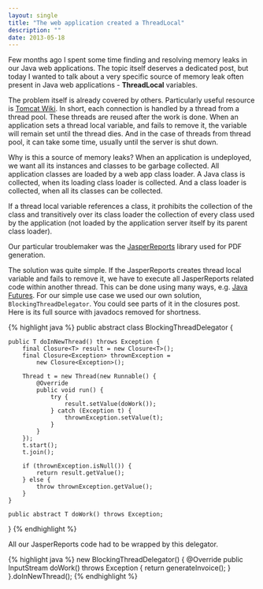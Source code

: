 ```yaml
---
layout: single
title: "The web application created a ThreadLocal"
description: ""
date: 2013-05-18
---
```


Few months ago I spent some time finding and resolving
memory leaks in our Java web applications. The topic itself
deserves a dedicated post, but today I wanted to talk about
a very specific source of memory leak often present in Java
web applications - **ThreadLocal** variables.

The problem itself is already covered by others. Particularly
useful resource is [Tomcat Wiki](http://wiki.apache.org/tomcat/MemoryLeakProtection).
In short, each connection is handled by a thread from a
thread pool. These threads are reused after the work
is done. When an application sets a thread local
variable, and fails to remove it, the variable will
remain set until the thread dies. And in the case of
threads from thread pool, it can take some time,
usually until the server is shut down.

Why is this a source of memory leaks? When an application
is undeployed, we want all its instances and classes to be
garbage collected. All application classes are loaded
by a web app class loader. A Java class is collected, when
its loading class loader is collected. And a class loader is
collected, when all its classes can be collected.

If a thread local variable references a class, it prohibits
the collection of the class and transitively over its class
loader the collection of every class used by the application
(not loaded by the application server itself by its
parent class loader).

Our particular troublemaker was the [JasperReports](http://community.jaspersoft.com/project/jasperreports-library) library
used for PDF generation.

The solution was quite simple. If the JasperReports creates
thread local variable and fails to remove it, we have
to execute all JasperReports related code within another
thread. This can be done using many ways, e.g. [Java Futures](http://docs.oracle.com/javase/6/docs/api/java/util/concurrent/Future.html).
For our simple use case we used our own solution, `BlockingThreadDelegator`. You could see parts of it in the closures post.
Here is its full source with javadocs removed for
shortness.

{% highlight java %}
public abstract class BlockingThreadDelegator<T> {

    public T doInNewThread() throws Exception {
        final Closure<T> result = new Closure<T>();
        final Closure<Exception> thrownException =
            new Closure<Exception>();

        Thread t = new Thread(new Runnable() {
            @Override
            public void run() {
                try {
                    result.setValue(doWork());
                } catch (Exception t) {
                    thrownException.setValue(t);
                }
            }
        });
        t.start();
        t.join();

        if (thrownException.isNull()) {
            return result.getValue();
        } else {
            throw thrownException.getValue();
        }
    }

    public abstract T doWork() throws Exception;
}
{% endhighlight %}

All our JasperReports code had to be wrapped by
this delegator.

{% highlight java %}
    new BlockingThreadDelegator<InputStream>() {
        @Override
        public InputStream doWork() throws Exception {
            return generateInvoice();
        }
    }.doInNewThread();
{% endhighlight %}
